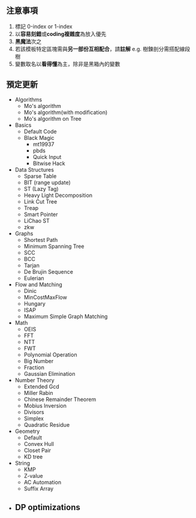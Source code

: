 ## 注意事項
1. 標記 0-index or 1-index
2. 以**容易刻錯**或**coding複雜度**為放入優先
3. **黑魔法**次之
4. 若該模板特定區塊需與**另一部份互相配合**，請**註解**
   e.g. 樹鍊剖分需搭配線段樹
5. 變數取名以**看得懂**為主，除非是黑箱內的變數

## 預定更新
- Algorithms
  - Mo's algorithm
  - Mo's algorithm(with modification)
  - Mo's algorithm on Tree
- Basics
  - Default Code
  - Black Magic
    - mt19937
    - pbds
    - Quick Input
    - Bitwise Hack
- Data Structures
  - Sparse Table
  - BIT (range update)
  - ST (Lazy Tag)
  - Heavy Light Decomposition
  - Link Cut Tree
  - Treap
  - Smart Pointer
  - LiChao ST
  - zkw
- Graphs
  - Shortest Path
  - Minimum Spanning Tree
  - SCC
  - BCC
  - Tarjan
  - De Brujin Sequence
  - Eulerian
- Flow and Matching
  - Dinic
  - MinCostMaxFlow
  - Hungary
  - ISAP
  - Maximum Simple Graph Matching
- Math
  - OEIS
  - FFT
  - NTT
  - FWT
  - Polynomial Operation
  - Big Number
  - Fraction
  - Gaussian Elimination
- Number Theory
  - Extended Gcd
  - Miller Rabin
  - Chinese Remainder Theorem
  - Mobius Inversion
  - Divisors
  - Simplex
  - Quadratic Residue
- Geometry
  - Default
  - Convex Hull
  - Closet Pair
  - KD tree
- String
  - KMP
  - Z-value
  - AC Automation
  - Suffix Array
- DP optimizations
  - 